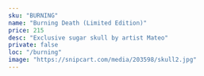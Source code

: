 ```yaml
---
sku: "BURNING"
name: "Burning Death (Limited Edition)"
price: 215
desc: "Exclusive sugar skull by artist Mateo"
private: false
loc: "/burning"
image: "https://snipcart.com/media/203598/skull2.jpg"
---
```

